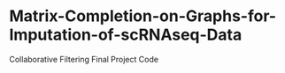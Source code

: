 # Matrix-Completion-on-Graphs-for-Imputation-of-scRNAseq-Data
Collaborative Filtering Final Project Code
